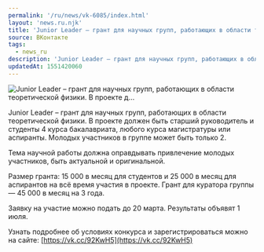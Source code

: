 ```yaml
---
permalink: '/ru/news/vk-6085/index.html'
layout: 'news.ru.njk'
title: 'Junior Leader – грант для научных групп, работающих в области теоретической физики. В проекте д'
source: ВКонтакте
tags:
  - news_ru
description: 'Junior Leader – грант для научных групп, работающих в области теоретической физики. В проекте д…'
updatedAt: 1551420060
---
```

![Junior Leader – грант для научных групп, работающих в области теоретической физики. В проекте д…](https://sun9-15.userapi.com/impf/c849336/v849336275/138859/S_TGVzz8AQA.jpg?size=1280x851&quality=96&sign=4ec59090a9a23c1a25a607a58083c729&c_uniq_tag=gWwX0UdB8YB5VQ1WVqIC_1O1i1alDRn73ZD7xLrX0EI&type=album)

Junior Leader – грант для научных групп, работающих в области теоретической физики. В проекте должен быть старший руководитель и студенты 4 курса бакалавриата, любого курса магистратуры или аспиранты. Молодых участников в группе может быть только 2.

Тема научной работы должна оправдывать привлечение молодых участников, быть актуальной и оригинальной.

Размер гранта: 15 000 в месяц для студентов и 25 000 в месяц для аспирантов на всё время участия в проекте. Грант для куратора группы — 45 000 в месяц на 3 года.

Заявку на участие можно подать до 20 марта. Результаты объявят 1 июля.

Узнать подробнее об условиях конкурса и зарегистрироваться можно на сайте: [https://vk.cc/92KwH5](https://vk.cc/92KwH5)
